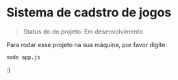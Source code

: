 # Sistema de cadstro de jogos #

>Status do do projeto: Em desenvolvimento

Para rodar esse projeto na sua máquina, por favor digite:

```
node app.js
```

:)
